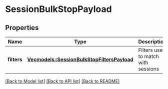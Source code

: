 # SessionBulkStopPayload

## Properties

Name | Type | Description | Notes
------------ | ------------- | ------------- | -------------
**filters** | [**Vec<models::SessionBulkStopFiltersPayload>**](SessionBulkStopFiltersPayload.md) | Filters used to match with sessions | 

[[Back to Model list]](../README.md#documentation-for-models) [[Back to API list]](../README.md#documentation-for-api-endpoints) [[Back to README]](../README.md)


